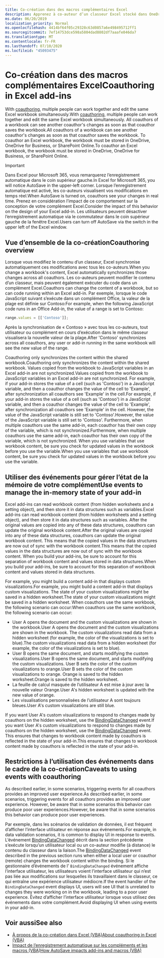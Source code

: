 ```yaml
---
title: Co-création dans des macros complémentaires Excel
description: Apprenez à co-auteur d’un classeur Excel stocké dans OneDrive, OneDrive entreprise ou SharePoint Online.
ms.date: 06/20/2019
localization_priority: Normal
ms.openlocfilehash: 4414bf64f05c29328c63d0857a6e498495712ff1
ms.sourcegitcommit: 7ef14753dce598a5804dad8802df7aaafe046da7
ms.translationtype: MT
ms.contentlocale: fr-FR
ms.lasthandoff: 07/10/2020
ms.locfileid: "45093475"
---
```

# <a name="coauthoring-in-excel-add-ins"></a><span data-ttu-id="f396f-103">Co-création dans des macros complémentaires Excel</span><span class="sxs-lookup"><span data-stu-id="f396f-103">Coauthoring in Excel add-ins</span></span>  

<span data-ttu-id="f396f-104">With [coauthoring](https://support.office.com/article/Collaborate-on-Excel-workbooks-at-the-same-time-with-co-authoring-7152aa8b-b791-414c-a3bb-3024e46fb104), multiple people can work together and edit the same Excel workbook simultaneously.</span><span class="sxs-lookup"><span data-stu-id="f396f-104">With [coauthoring](https://support.office.com/article/Collaborate-on-Excel-workbooks-at-the-same-time-with-co-authoring-7152aa8b-b791-414c-a3bb-3024e46fb104), multiple people can work together and edit the same Excel workbook simultaneously.</span></span> <span data-ttu-id="f396f-105">All coauthors of a workbook can see another coauthor's changes as soon as that coauthor saves the workbook.</span><span class="sxs-lookup"><span data-stu-id="f396f-105">All coauthors of a workbook can see another coauthor's changes as soon as that coauthor saves the workbook.</span></span> <span data-ttu-id="f396f-106">To coauthor an Excel workbook, the workbook must be stored in OneDrive, OneDrive for Business, or SharePoint Online.</span><span class="sxs-lookup"><span data-stu-id="f396f-106">To coauthor an Excel workbook, the workbook must be stored in OneDrive, OneDrive for Business, or SharePoint Online.</span></span>

> [!IMPORTANT]
> <span data-ttu-id="f396f-107">Dans Excel pour Microsoft 365, vous remarquerez l’enregistrement automatique dans le coin supérieur gauche.</span><span class="sxs-lookup"><span data-stu-id="f396f-107">In Excel for Microsoft 365, you will notice AutoSave in the upper-left corner.</span></span> <span data-ttu-id="f396f-108">Lorsque l’enregistrement automatique est activé, les co-auteurs visualisent vos modifications en temps réel.</span><span class="sxs-lookup"><span data-stu-id="f396f-108">When AutoSave is turned on, coauthors see your changes in real time.</span></span> <span data-ttu-id="f396f-109">Prenez en considération l’impact de ce comportement sur la conception de votre complément Excel.</span><span class="sxs-lookup"><span data-stu-id="f396f-109">Consider the impact of this behavior on the design of your Excel add-in.</span></span> <span data-ttu-id="f396f-110">Les utilisateurs peuvent désactiver l’enregistrement automatique via le commutateur dans le coin supérieur gauche de la fenêtre Excel.</span><span class="sxs-lookup"><span data-stu-id="f396f-110">Users can turn off AutoSave via the switch in the upper left of the Excel window.</span></span>

## <a name="coauthoring-overview"></a><span data-ttu-id="f396f-111">Vue d’ensemble de la co-création</span><span class="sxs-lookup"><span data-stu-id="f396f-111">Coauthoring overview</span></span>

<span data-ttu-id="f396f-112">Lorsque vous modifiez le contenu d’un classeur, Excel synchronise automatiquement ces modifications avec tous les co-auteurs.</span><span class="sxs-lookup"><span data-stu-id="f396f-112">When you change a workbook's content, Excel automatically synchronizes those changes across all coauthors.</span></span> <span data-ttu-id="f396f-113">Les co-auteurs peuvent modifier le contenu d’un classeur, mais peuvent également exécuter du code dans un complément Excel.</span><span class="sxs-lookup"><span data-stu-id="f396f-113">Coauthors can change the content of a workbook, but so can code running within an Excel add-in.</span></span> <span data-ttu-id="f396f-114">Par exemple, lorsque le code JavaScript suivant s’exécute dans un complément Office, la valeur de la plage est définie sur Contoso:</span><span class="sxs-lookup"><span data-stu-id="f396f-114">For example, when the following JavaScript code runs in an Office Add-in, the value of a range is set to Contoso:</span></span>

```js
range.values = [['Contoso']];
```
<span data-ttu-id="f396f-115">Après la synchronisation de « Contoso » avec tous les co-auteurs, tout utilisateur ou complément en cours d’exécution dans le même classeur visualisera la nouvelle valeur de la plage.</span><span class="sxs-lookup"><span data-stu-id="f396f-115">After 'Contoso' synchronizes across all coauthors, any user or add-in running in the same workbook will see the new value of the range.</span></span>

<span data-ttu-id="f396f-116">Coauthoring only synchronizes the content within the shared workbook.</span><span class="sxs-lookup"><span data-stu-id="f396f-116">Coauthoring only synchronizes the content within the shared workbook.</span></span> <span data-ttu-id="f396f-117">Values copied from the workbook to JavaScript variables in an Excel add-in are not synchronized.</span><span class="sxs-lookup"><span data-stu-id="f396f-117">Values copied from the workbook to JavaScript variables in an Excel add-in are not synchronized.</span></span> <span data-ttu-id="f396f-118">For example, if your add-in stores the value of a cell (such as 'Contoso') in a JavaScript variable, and then a coauthor changes the value of the cell to 'Example', after synchronization all coauthors see 'Example' in the cell.</span><span class="sxs-lookup"><span data-stu-id="f396f-118">For example, if your add-in stores the value of a cell (such as 'Contoso') in a JavaScript variable, and then a coauthor changes the value of the cell to 'Example', after synchronization all coauthors see 'Example' in the cell.</span></span> <span data-ttu-id="f396f-119">However, the value of the JavaScript variable is still set to 'Contoso'.</span><span class="sxs-lookup"><span data-stu-id="f396f-119">However, the value of the JavaScript variable is still set to 'Contoso'.</span></span> <span data-ttu-id="f396f-120">Furthermore, when multiple coauthors use the same add-in, each coauthor has their own copy of the variable, which is not synchronized.</span><span class="sxs-lookup"><span data-stu-id="f396f-120">Furthermore, when multiple coauthors use the same add-in, each coauthor has their own copy of the variable, which is not synchronized.</span></span> <span data-ttu-id="f396f-121">When you use variables that use workbook content, be sure you check for updated values in the workbook before you use the variable.</span><span class="sxs-lookup"><span data-stu-id="f396f-121">When you use variables that use workbook content, be sure you check for updated values in the workbook before you use the variable.</span></span>

## <a name="use-events-to-manage-the-in-memory-state-of-your-add-in"></a><span data-ttu-id="f396f-122">Utiliser des événements pour gérer l’état de la mémoire de votre complément</span><span class="sxs-lookup"><span data-stu-id="f396f-122">Use events to manage the in-memory state of your add-in</span></span>

<span data-ttu-id="f396f-123">Excel add-ins can read workbook content (from hidden worksheets and a setting object), and then store it in data structures such as variables.</span><span class="sxs-lookup"><span data-stu-id="f396f-123">Excel add-ins can read workbook content (from hidden worksheets and a setting object), and then store it in data structures such as variables.</span></span> <span data-ttu-id="f396f-124">After the original values are copied into any of these data structures, coauthors can update the original workbook content.</span><span class="sxs-lookup"><span data-stu-id="f396f-124">After the original values are copied into any of these data structures, coauthors can update the original workbook content.</span></span> <span data-ttu-id="f396f-125">This means that the copied values in the data structures are now out of sync with the workbook content.</span><span class="sxs-lookup"><span data-stu-id="f396f-125">This means that the copied values in the data structures are now out of sync with the workbook content.</span></span> <span data-ttu-id="f396f-126">When you build your add-ins, be sure to account for this separation of workbook content and values stored in data structures.</span><span class="sxs-lookup"><span data-stu-id="f396f-126">When you build your add-ins, be sure to account for this separation of workbook content and values stored in data structures.</span></span>

<span data-ttu-id="f396f-127">For example, you might build a content add-in that displays custom visualizations.</span><span class="sxs-lookup"><span data-stu-id="f396f-127">For example, you might build a content add-in that displays custom visualizations.</span></span> <span data-ttu-id="f396f-128">The state of your custom visualizations might be saved in a hidden worksheet.</span><span class="sxs-lookup"><span data-stu-id="f396f-128">The state of your custom visualizations might be saved in a hidden worksheet.</span></span> <span data-ttu-id="f396f-129">When coauthors use the same workbook, the following scenario can occur:</span><span class="sxs-lookup"><span data-stu-id="f396f-129">When coauthors use the same workbook, the following scenario can occur:</span></span>

- <span data-ttu-id="f396f-130">User A opens the document and the custom visualizations are shown in the workbook.</span><span class="sxs-lookup"><span data-stu-id="f396f-130">User A opens the document and the custom visualizations are shown in the workbook.</span></span> <span data-ttu-id="f396f-131">The custom visualizations read data from a hidden worksheet (for example, the color of the visualizations is set to blue).</span><span class="sxs-lookup"><span data-stu-id="f396f-131">The custom visualizations read data from a hidden worksheet (for example, the color of the visualizations is set to blue).</span></span>
- <span data-ttu-id="f396f-132">User B opens the same document, and starts modifying the custom visualizations.</span><span class="sxs-lookup"><span data-stu-id="f396f-132">User B opens the same document, and starts modifying the custom visualizations.</span></span> <span data-ttu-id="f396f-133">User B sets the color of the custom visualizations to orange.</span><span class="sxs-lookup"><span data-stu-id="f396f-133">User B sets the color of the custom visualizations to orange.</span></span> <span data-ttu-id="f396f-134">Orange is saved to the hidden worksheet.</span><span class="sxs-lookup"><span data-stu-id="f396f-134">Orange is saved to the hidden worksheet.</span></span>
- <span data-ttu-id="f396f-135">La feuille de calcul masquée de l’utilisateur A est mise à jour avec la nouvelle valeur Orange.</span><span class="sxs-lookup"><span data-stu-id="f396f-135">User A's hidden worksheet is updated with the new value of orange.</span></span>
- <span data-ttu-id="f396f-136">Les visualisations personnalisées de l’utilisateur A sont toujours bleues.</span><span class="sxs-lookup"><span data-stu-id="f396f-136">User A's custom visualizations are still blue.</span></span>

<span data-ttu-id="f396f-137">If you want User A's custom visualizations to respond to changes made by coauthors on the hidden worksheet, use the [BindingDataChanged](/javascript/api/office/office.bindingdatachangedeventargs) event.</span><span class="sxs-lookup"><span data-stu-id="f396f-137">If you want User A's custom visualizations to respond to changes made by coauthors on the hidden worksheet, use the [BindingDataChanged](/javascript/api/office/office.bindingdatachangedeventargs) event.</span></span> <span data-ttu-id="f396f-138">This ensures that changes to workbook content made by coauthors is reflected in the state of your add-in.</span><span class="sxs-lookup"><span data-stu-id="f396f-138">This ensures that changes to workbook content made by coauthors is reflected in the state of your add-in.</span></span>

## <a name="caveats-to-using-events-with-coauthoring"></a><span data-ttu-id="f396f-139">Restrictions à l’utilisation des événements dans le cadre de la co-création</span><span class="sxs-lookup"><span data-stu-id="f396f-139">Caveats to using events with coauthoring</span></span>

<span data-ttu-id="f396f-140">As described earlier, in some scenarios, triggering events for all coauthors provides an improved user experience.</span><span class="sxs-lookup"><span data-stu-id="f396f-140">As described earlier, in some scenarios, triggering events for all coauthors provides an improved user experience.</span></span> <span data-ttu-id="f396f-141">However, be aware that in some scenarios this behavior can produce poor user experiences.</span><span class="sxs-lookup"><span data-stu-id="f396f-141">However, be aware that in some scenarios this behavior can produce poor user experiences.</span></span> 

<span data-ttu-id="f396f-142">Par exemple, dans les scénarios de validation de données, il est fréquent d’afficher l’interface utilisateur en réponse aux événements.</span><span class="sxs-lookup"><span data-stu-id="f396f-142">For example, in data validation scenarios, it is common to display UI in response to events.</span></span> <span data-ttu-id="f396f-143">L’événement [BindingDataChanged](/javascript/api/office/office.bindingdatachangedeventargs) décrit dans la section précédente s’exécute lorsqu’un utilisateur local ou un co-auteur modifie (à distance) le contenu du classeur dans la liaison.</span><span class="sxs-lookup"><span data-stu-id="f396f-143">The [BindingDataChanged](/javascript/api/office/office.bindingdatachangedeventargs) event described in the previous section runs when either a local user or coauthor (remote) changes the workbook content within the binding.</span></span> <span data-ttu-id="f396f-144">Si le gestionnaire d’événements de l' `BindingDataChanged` événement affiche l’interface utilisateur, les utilisateurs voient l’interface utilisateur qui n’est pas liée aux modifications sur lesquelles ils travaillaient dans le classeur, ce qui entraîne une expérience utilisateur médiocre.</span><span class="sxs-lookup"><span data-stu-id="f396f-144">If the event handler of the `BindingDataChanged` event displays UI, users will see UI that is unrelated to changes they were working on in the workbook, leading to a poor user experience.</span></span> <span data-ttu-id="f396f-145">Évitez d’afficher l’interface utilisateur lorsque vous utilisez des événements dans votre complément.</span><span class="sxs-lookup"><span data-stu-id="f396f-145">Avoid displaying UI when using events in your add-in.</span></span>

## <a name="see-also"></a><span data-ttu-id="f396f-146">Voir aussi</span><span class="sxs-lookup"><span data-stu-id="f396f-146">See also</span></span>

- [<span data-ttu-id="f396f-147">À propos de la co-création dans Excel (VBA)</span><span class="sxs-lookup"><span data-stu-id="f396f-147">About coauthoring in Excel (VBA)</span></span>](/office/vba/excel/concepts/about-coauthoring-in-excel)
- [<span data-ttu-id="f396f-148">Impact de l’enregistrement automatique sur les compléments et les macros (VBA)</span><span class="sxs-lookup"><span data-stu-id="f396f-148">How AutoSave impacts add-ins and macros (VBA)</span></span>](/office/vba/library-reference/concepts/how-autosave-impacts-addins-and-macros)
